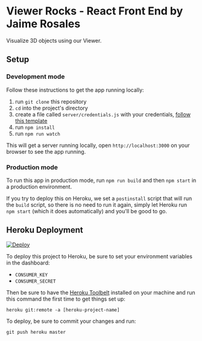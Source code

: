 # Viewer Rocks - React Front End by Jaime Rosales

Visualize 3D objects using our Viewer.

## Setup

### Development mode

Follow these instructions to get the app running locally:

1. run `git clone` this repository
1. `cd` into the project's directory
1. create a file called `server/credentials.js` with your credentials, [follow this template](https://github.com/jaimerosales/viewer-rocks/blob/master/server/credentials_.js)
1. run `npm install`
1. run `npm run watch`

This will get a server running locally, open `http://localhost:3000` on your browser to see the app running.

### Production mode

To run this app in production mode, run `npm run build` and then `npm start` in a production environment.

If you try to deploy this on Heroku, we set a `postinstall` script that will run the `build` script, so there is no need to run it again, simply let Heroku run `npm start` (which it does automatically) and you'll be good to go.

## Heroku Deployment

[![Deploy](https://www.herokucdn.com/deploy/button.png)](https://heroku.com/deploy?template=https://github.com/jaimerosales/viewer-rocks)

To deploy this project to Heroku, be sure to set your environment variables in the dashboard:

- `CONSUMER_KEY`
- `CONSUMER_SECRET`

Then be sure to have the [Heroku Toolbelt](https://devcenter.heroku.com/articles/heroku-command-line) installed on your machine and run this command the first time to get things set up:

`heroku git:remote -a [heroku-project-name]`

To deploy, be sure to commit your changes and run:

`git push heroku master`
